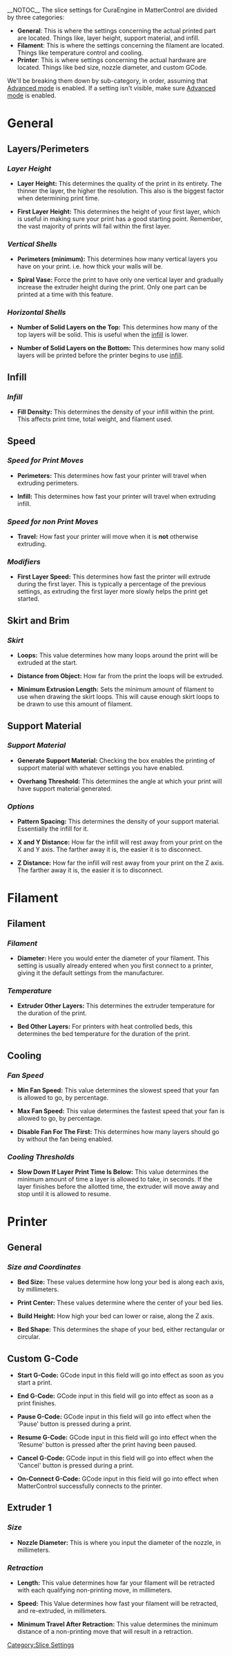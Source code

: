 \_\_NOTOC\_\_ The slice settings for CuraEngine in MatterControl are
divided by three categories:

  - **General**: This is where the settings concerning the actual
    printed part are located. Things like, layer height, support
    material, and infill.
  - **Filament**: This is where the settings concerning the filament are
    located. Things like temperature control and cooling.
  - **Printer**: This is where settings concerning the actual hardware
    are located. Things like bed size, nozzle diameter, and custom
    GCode.

We'll be breaking them down by sub-category, in order, assuming that
[Advanced
mode](Getting_Started#Show_All_Settings_.2F_User_Level_.28Basic.2C_Intermediate.2C_Advanced.29 "wikilink")
is enabled. If a setting isn't visible, make sure [Advanced
mode](Getting_Started#Show_All_Settings_.2F_User_Level_.28Basic.2C_Intermediate.2C_Advanced.29 "wikilink")
is enabled.

# General

## Layers/Perimeters

### ***Layer Height***

  -   
    **Layer Height:** This determines the quality of the print in its
    entirety. The thinner the layer, the higher the resolution. This
    also is the biggest factor when determining print time.

<!-- end list -->

  -   
    **First Layer Height:** This determines the height of your first
    layer, which is useful in making sure your print has a good starting
    point. Remember, the vast majority of prints will fail within the
    first layer.

### ***Vertical Shells***

  -   
    **Perimeters (minimum):** This determines how many vertical layers
    you have on your print. i.e. how thick your walls will be.

<!-- end list -->

  -   
    **Spiral Vase:** Force the print to have only one vertical layer and
    gradually increase the extruder height during the print. Only one
    part can be printed at a time with this feature.

### ***Horizontal Shells***

  -   
    **Number of Solid Layers on the Top:** This determines how many of
    the top layers will be solid. This is useful when the
    [infill](infill "wikilink") is lower.

<!-- end list -->

  -   
    **Number of Solid Layers on the Bottom:** This determines how many
    solid layers will be printed before the printer begins to use
    [infill](infill "wikilink").

## Infill

### ***Infill***

  -   
    **Fill Density:** This determines the density of your infill within
    the print. This affects print time, total weight, and filament used.

## Speed

### ***Speed for Print Moves***

  -   
    **Perimeters:** This determines how fast your printer will travel
    when extruding perimeters.

<!-- end list -->

  -   
    **Infill:** This determines how fast your printer will travel when
    extruding infill.

### ***Speed for non Print Moves***

  -   
    **Travel:** How fast your printer will move when it is **not**
    otherwise extruding.

### ***Modifiers***

  -   
    **First Layer Speed:** This determines how fast the printer will
    extrude during the first layer. This is typically a percentage of
    the previous settings, as extruding the first layer more slowly
    helps the print get started.

## Skirt and Brim

### ***Skirt***

  -   
    **Loops:** This value determines how many loops around the print
    will be extruded at the start.

<!-- end list -->

  -   
    **Distance from Object:** How far from the print the loops will be
    extruded.

<!-- end list -->

  -   
    **Minimum Extrusion Length:** Sets the minimum amount of filament to
    use when drawing the skirt loops. This will cause enough skirt loops
    to be drawn to use this amount of filament.

## Support Material

### ***Support Material***

  -   
    **Generate Support Material:** Checking the box enables the printing
    of support material with whatever settings you have enabled.

<!-- end list -->

  -   
    **Overhang Threshold:** This determines the angle at which your
    print will have support material generated.

### ***Options***

  -   
    **Pattern Spacing:** This determines the density of your support
    material. Essentially the infill for it.

<!-- end list -->

  -   
    **X and Y Distance:** How far the infill will rest away from your
    print on the X and Y axis. The farther away it is, the easier it is
    to disconnect.

<!-- end list -->

  -   
    **Z Distance:** How far the infill will rest away from your print on
    the Z axis. The farther away it is, the easier it is to disconnect.

# Filament

## Filament

### ***Filament***

  -   
    **Diameter:** Here you would enter the diameter of your filament.
    This setting is usually already entered when you first connect to a
    printer, giving it the default settings from the manufacturer.

### ***Temperature***

  -   
    **Extruder Other Layers:** This determines the extruder temperature
    for the duration of the print.

<!-- end list -->

  -   
    **Bed Other Layers:** For printers with heat controlled beds, this
    determines the bed temperature for the duration of the print.

## Cooling

### ***Fan Speed***

  -   
    **Min Fan Speed:** This value determines the slowest speed that your
    fan is allowed to go, by percentage.

<!-- end list -->

  -   
    **Max Fan Speed:** This value determines the fastest speed that your
    fan is allowed to go, by percentage.

<!-- end list -->

  -   
    **Disable Fan For The First:** This determines how many layers
    should go by without the fan being enabled.

### ***Cooling Thresholds***

  -   
    **Slow Down If Layer Print Time Is Below:** This value determines
    the minimum amount of time a layer is allowed to take, in seconds.
    If the layer finishes before the allotted time, the extruder will
    move away and stop until it is allowed to resume.

# Printer

## General

### ***Size and Coordinates***

  -   
    **Bed Size:** These values determine how long your bed is along each
    axis, by millimeters.

<!-- end list -->

  -   
    **Print Center:** These values determine where the center of your
    bed lies.

<!-- end list -->

  -   
    **Build Height:** How high your bed can lower or raise, along the Z
    axis.

<!-- end list -->

  -   
    **Bed Shape:** This determines the shape of your bed, either
    rectangular or circular.

## Custom G-Code

  -   
    **Start G-Code:** GCode input in this field will go into effect as
    soon as you start a print.

<!-- end list -->

  -   
    **End G-Code:** GCode input in this field will go into effect as
    soon as a print finishes.

<!-- end list -->

  -   
    **Pause G-Code:** GCode input in this field will go into effect when
    the 'Pause' button is pressed during a print.

<!-- end list -->

  -   
    **Resume G-Code:** GCode input in this field will go into effect
    when the 'Resume' button is pressed after the print having been
    paused.

<!-- end list -->

  -   
    **Cancel G-Code:** GCode input in this field will go into effect
    when the 'Cancel' button is pressed during a print.

<!-- end list -->

  -   
    **On-Connect G-Code:** GCode input in this field will go into effect
    when MatterControl successfully connects to the printer.

## Extruder 1

### ***Size***

  -   
    **Nozzle Diameter:** This is where you input the diameter of the
    nozzle, in millimeters.

### ***Retraction***

  -   
    **Length:** This value determines how far your filament will be
    retracted with each qualifying non-printing move, in millimeters.

<!-- end list -->

  -   
    **Speed:** This Value determines how fast your filament will be
    retracted, and re-extruded, in millimeters.

<!-- end list -->

  -   
    **Minimum Travel After Retraction:** This value determines the
    minimum distance of a non-printing move that will result in a
    retraction.

[Category:Slice Settings](Category:Slice_Settings "wikilink")
